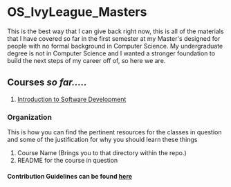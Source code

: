 # OS_IvyLeague_Masters
This is the best way that I can give back right now, this is all of the materials that I have covered so far in the first semester at my Master's designed for people with no formal background in Computer Science. My undergraduate degree is not in Computer Science and I wanted a stronger foundation to build the next steps of my career off of, so here we are.

## Courses *so far.....*
1. [Introduction to Software Development](https://github.com/Obak3/OS_IvyLeague_Masters/tree/Course/Intro_To_Software_Dev/Courses/Programming/SoftwareDevelopment)


### Organization
This is how you can find the pertinent resources for the classes in question and some of the justification for why you should learn these things

1. Course Name (Brings you to that directory within the repo.)
2. README for the course in question


#### Contribution Guidelines can be found [here](https://github.com/Obak3/OS_IvyLeague_Masters/blob/main/ContributionGuidelines.md)
